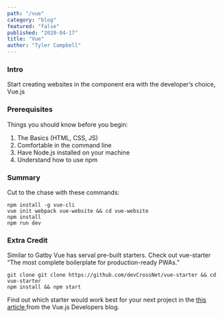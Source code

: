 ```yaml
---
path: "/vue"
category: "blog"
featured: "false"
published: "2020-04-17"
title: "Vue"
author: "Tyler Campbell"
---
```

### Intro
Start creating websites in the component era with the developer’s choice, Vue.js

### Prerequisites 
Things you should know before you begin:
1. The Basics (HTML, CSS, JS)
2. Comfortable in the command line
3. Have Node.js installed on your machine
4. Understand how to use npm

### Summary
Cut to the chase with these commands:
```
npm install -g vue-cli
vue init webpack vue-website && cd vue-website
npm install
npm run dev
```

### Extra Credit
Similar to Gatby Vue has serval pre-built starters. Check out vue-starter “The most complete boilerplate for production-ready PWAs.”
```
git clone git clone https://github.com/devCrossNet/vue-starter && cd vue-starter
npm install && npm start
```

Find out which starter would work best for your next project in the [this article ](https://vuejsdevelopers.com/2018/04/23/vue-boilerplate-template-scaffold/) from the Vue.js Developers blog.
